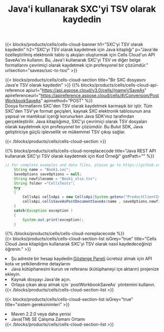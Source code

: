 ﻿---
title:  Java'i kullanarak SXC'yi TSV olarak kaydedin
description:  SXC formatındaki dosyayı TSV formatındaki dosya olarak kaydetmek için Aspose.Cells Cloud SDK for Java'i kullanma.
kwords: Excel, Save SXC as TSV, REST, Java
howto: How to save SXC as TSV using Aspose.Cells Cloud Java library.
---
{{< blocks/products/cells/cells-cloud-banner h1="SXC\'yi TSV olarak kaydedin" h2="SXC\'yi TSV olarak kaydetmek için Java kitaplığı" p="Java\'de özelleştirilmiş elektronik tablo iş akışları oluşturmak için Cells Cloud\'un API SaveAs\'ını kullanın. Bu, Java\'i kullanarak SXC\'yi TSV ve diğer belge formatlarını çevrimiçi olarak kaydetmek için profesyonel bir çözümdür." urlsection="saveas/sxc-to-tsv/" >}}

{{< blocks/products/cells/cells-cloud-section title="Bir SXC dosyasını Java\'e TSV olarak kaydedin" >}}
{{% blocks/products/cells/cells-cloud-api-reference apiurl="https://api.aspose.cloud/v3.0/cells/{name}/SaveAs" apireferenceurl="https://apireference.aspose.cloud/cells/#/Conversion/PostWorkbookSaveAs" apimethod="POST" %}}
<br/>
Dosya formatlarını SXC'den TSV olarak kaydetmek karmaşık bir iştir. Tüm SXC'den TSV'ye format geçişleri, kaynak SXC elektronik tablosunun ana yapısal ve mantıksal içeriği korunurken Java SDK'mız tarafından gerçekleştirilir. Java kitaplığımız, SXC'yi çevrimiçi olarak TSV dosyaları olarak kaydetmek için profesyonel bir çözümdür. Bu Bulut SDK, Java geliştiriciye güçlü işlevsellik ve mükemmel TSV çıkışı sağlar.

{{< /blocks/products/cells/cells-cloud-section >}}

{{% blocks/products/cells/cells-cloud-noreplacecode title="Java REST API kullanarak SXC\'yi TSV olarak kaydetmek için Kod Örneği" gistPath="" %}}
  
```java
// For complete examples and data files, please go to https://github.com/aspose-cells-cloud/aspose-cells-cloud-java/
    String name = "Book1.sxc";
    SaveOptions saveOptions = null;
    String newfilename = "Book1_xlsx.tsv";
    String folder ="CellsTests";
    try 
    {
        CellsApi cellsApi = new CellsApi(System.getenv("ProductClientId"), System.getenv("ProductClientSecret"));
        cellsApi.cellsSaveAsPostDocumentSaveAs(name , saveOptions,newfilename,false,false,folder,null,null,null,true);                       
    }
    catch(Exception exception )
    {
        System.out.print(exception);
    }
```
  
{{% /blocks/products/cells/cells-cloud-noreplacecode %}}
<br/>
{{< blocks/products/cells/cells-cloud-section-list isGrey="true" title="Cells Cloud Java kitaplığını kullanarak SXC\'yi TSV olarak nasıl kaydedeceğinizi öğrenin." >}}
<li> Şu adreste bir hesap kaydedin:<a href="https://dashboard.aspose.cloud/">Gösterge Paneli</a> ücretsiz almak için API kota ve yetkilendirme detaylarını</li>
<li>Java kütüphanesini kurun ve referansı (kütüphaneyi içe aktarın) projenize ekleyin.</li>
<li>Kaynak dosyayı Java'de açın.</li>
<li>Ortaya çıkan akışı almak için `postWorkbookSaveAs` yöntemini kullanın.</li>
{{< /blocks/products/cells/cells-cloud-section-list >}}

{{< blocks/products/cells/cells-cloud-section-list isGrey="true" title="sistem gereksinimleri" >}}
<li>Maven 2.2.0 veya daha yenisi</li>
<li>Java(TM) SE Çalışma Zamanı Ortamı</li>
{{< /blocks/products/cells/cells-cloud-section-list >}}
